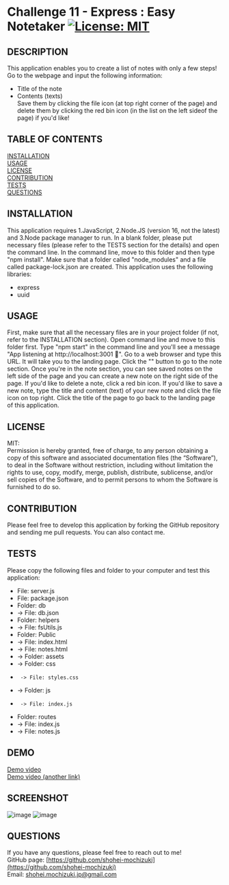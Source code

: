 # Challenge 11 - Express : Easy Notetaker [![License: MIT](https://img.shields.io/badge/License-MIT-yellow.svg)](https://opensource.org/licenses/MIT)

## DESCRIPTION 
This application enables you to create a list of notes with only a few steps! Go to the webpage and input the following information:
* Title of the note
* Contents (texts)<br>
Save them by clicking the file icon (at top right corner of the page) and delete them by clicking the red bin icon (in the list on the left sideof the page) if you'd like!

## TABLE OF CONTENTS
[INSTALLATION](#installation)<br>
[USAGE](#usage)<br>
[LICENSE](#license)<br>
[CONTRIBUTION](#contribution)<br>
[TESTS](#tests)<br>
[QUESTIONS](#questions)

## INSTALLATION 
This application requires 1.JavaScript, 2.Node.JS (version 16, not the latest) and 3.Node package manager to run. In a blank folder, please put necessary files (please refer to the TESTS section for the details) and open the command line. In the command line, move to this folder and then type "npm install". Make sure that a folder called "node_modules" and a file called package-lock.json are created. This application uses the following libraries:
* express
* uuid

## USAGE 
First, make sure that all the necessary files are in your project folder (if not, refer to the INSTALLATION section). Open command line and move to this folder first. Type "npm start" in the command line and you'll see a  message "App listening at http://localhost:3001 🚀". Go to a web browser and type this URL. It will take you to the landing page. Click the "" button to go to the note section. Once you're in the note section, you can see saved notes on the left side of the page and you can create a new note on the right side of the page. If you'd like to delete a note, click a red bin icon. If you'd like to save a new note, type the title and content (text) of your new note and click the file icon on top right. Click the title of the page to go back to the landing page of this application.

## LICENSE 
MIT:<br>
Permission is hereby granted, free of charge, to any person obtaining a copy of this
software and associated documentation files (the “Software”), to deal in the Software
without restriction, including without limitation the rights to use, copy, modify,
merge, publish, distribute, sublicense, and/or sell copies of the Software, and to 
permit persons to whom the Software is furnished to do so.

## CONTRIBUTION 
Please feel free to develop this application by forking the GitHub repository and sending me pull requests. You can also contact me.

## TESTS 
Please copy the following files and folder to your computer and test this application:
* File: server.js
* File: package.json 
* Folder: db 
*  -> File: db.json
* Folder: helpers
*  -> File: fsUtils.js
* Folder: Public
*  -> File: index.html
*  -> File: notes.html
*  -> Folder: assets
*    -> Folder: css
*      -> File: styles.css
*    -> Folder: js
*      -> File: index.js
* Folder: routes
*  -> File: index.js
*  -> File: notes.js

## DEMO
[Demo video](https://drive.google.com/file/d/1bFFJH4LCBmu0rfOSVKYlo7GwiIxnL6NE/view)<br>
[Demo video (another link)](https://watch.screencastify.com/v/1GZoejtSfryKScVO9wTv)

## SCREENSHOT
![image](https://user-images.githubusercontent.com/121307266/218576452-db4138b6-1b2f-4dd8-8fca-d94d61a344ab.png)
![image](https://user-images.githubusercontent.com/121307266/218576529-451d26a5-d4e4-4927-a660-dcb25908ab93.png)

## QUESTIONS 
If you have any questions, please feel free to reach out to me!<br>
GitHub page: [https://github.com/shohei-mochizuki](https://github.com/shohei-mochizuki)<br>
Email: [shohei.mochizuki.jp@gmail.com](mailto:shohei.mochizuki.jp@gmail.com)
